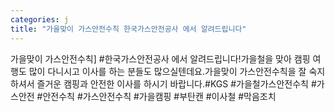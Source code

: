 ```yaml
---
categories: j
title: "가을맞이 가스안전수칙 한국가스안전공사 에서 알려드립니다"
---
```

가을맞이 가스안전수칙] #한국가스안전공사 에서 알려드립니다!가을철을 맞아 캠핑 여행도 많이 다니시고 이사를 하는 분들도 많으실텐데요.가을맞이 가스안전수칙을 잘 숙지하셔서 즐거운 캠핑과 안전한 이사를 하시기 바랍니다.#KGS #가을철가스안전수칙 #가스안전 #안전수칙 #가스안전수칙 #가을캠핑 #부탄캔 #이사철 #막음조치
